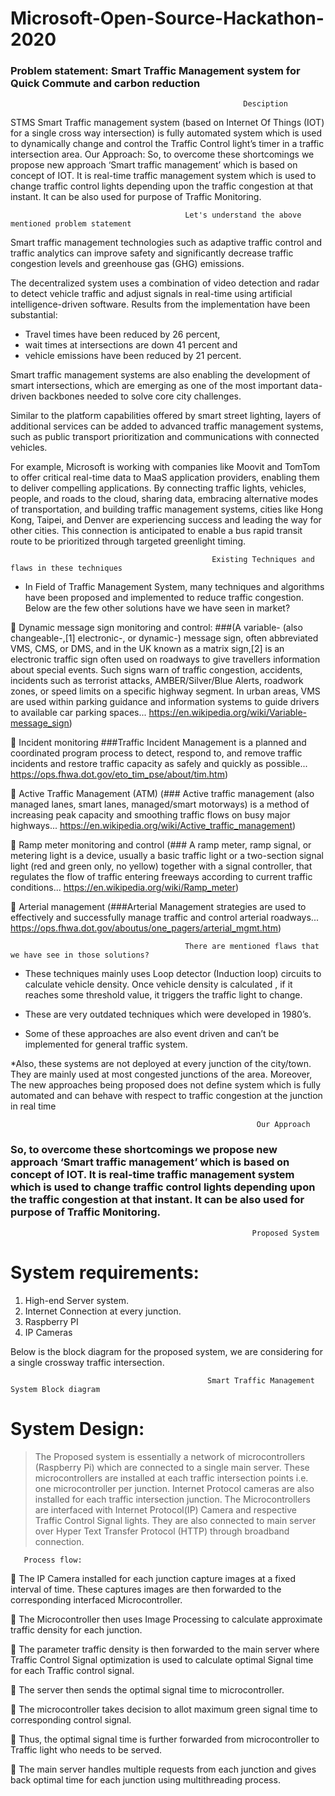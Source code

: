 # Microsoft-Open-Source-Hackathon-2020

### Problem statement: Smart Traffic Management system for Quick Commute and carbon reduction

                                                        Desciption
STMS Smart Traffic management system (based on Internet Of Things (IOT) for a single cross way intersection) is fully automated system which is used to dynamically change and control the Traffic Control light’s timer in a traffic intersection area.
Our Approach:
So, to overcome these shortcomings we propose new approach ‘Smart traffic management’ which is based on concept of IOT.
It is real-time traffic management system which is used to change traffic control lights depending upon the traffic congestion at that instant.
It can be also used for purpose of Traffic Monitoring.

      
                                           Let's understand the above mentioned problem statement
                                        
Smart traffic management technologies such as adaptive traffic control and traffic analytics can improve safety and significantly decrease traffic congestion levels and greenhouse gas (GHG) emissions.

The decentralized system uses a combination of video detection and radar to detect vehicle traffic and adjust signals in real-time using artificial intelligence-driven software. Results from the implementation have been substantial: 
* Travel times have been reduced by 26 percent, 
* wait times at intersections are down 41 percent and 
* vehicle emissions have been reduced by 21 percent.  

Smart traffic management systems are also enabling the development of smart intersections, which are emerging as one of the most important data-driven backbones needed to solve core city challenges.

Similar to the platform capabilities offered by smart street lighting, layers of additional services can be added to advanced traffic management systems, such as public transport prioritization and communications with connected vehicles.

For example, Microsoft is working with companies like Moovit and TomTom to offer critical real-time data to MaaS application providers, enabling them to deliver compelling applications. By connecting traffic lights, vehicles, people, and roads to the cloud, sharing data, embracing alternative modes of transportation, and building traffic management systems, cities like Hong Kong, Taipei, and Denver are experiencing success and leading the way for other cities. This connection is anticipated to enable a bus rapid transit route to be prioritized through targeted greenlight timing.

                                                 Existing Techniques and flaws in these techniques
* In Field of Traffic Management System, many techniques and algorithms have been proposed and implemented to reduce traffic congestion.
Below are the few other solutions have we have seen in market? 
 
 Dynamic message sign monitoring and control: ###(A variable- (also changeable-,[1] electronic-, or dynamic-) message sign, often abbreviated VMS, CMS, or DMS, and in the UK known as a matrix sign,[2] is an electronic traffic sign often used on roadways to give travellers information about special events. Such signs warn of traffic congestion, accidents, incidents such as terrorist attacks, AMBER/Silver/Blue Alerts, roadwork zones, or speed limits on a specific highway segment. In urban areas, VMS are used within parking guidance and information systems to guide drivers to available car parking spaces... https://en.wikipedia.org/wiki/Variable-message_sign)

 Incident monitoring ###Traffic Incident Management is a planned and coordinated program process to detect, respond to, and remove traffic incidents and restore traffic capacity as safely and quickly as possible... https://ops.fhwa.dot.gov/eto_tim_pse/about/tim.htm)

 Active Traffic Management (ATM) (### Active traffic management (also managed lanes, smart lanes, managed/smart motorways) is a method of increasing peak capacity and smoothing traffic flows on busy major highways... https://en.wikipedia.org/wiki/Active_traffic_management) 

 Ramp meter monitoring and control (### A ramp meter, ramp signal, or metering light is a device, usually a basic traffic light or a two-section signal light (red and green only, no yellow) together with a signal controller, that regulates the flow of traffic entering freeways according to current traffic conditions... https://en.wikipedia.org/wiki/Ramp_meter)

 Arterial management (###Arterial Management strategies are used to effectively and successfully manage traffic and control arterial roadways... https://ops.fhwa.dot.gov/aboutus/one_pagers/arterial_mgmt.htm)

                                           There are mentioned flaws that we have see in those solutions?
 
* These techniques mainly uses Loop detector (Induction loop) circuits to calculate vehicle density. Once vehicle density is calculated , if it reaches some threshold value, it triggers the traffic light to change.  
 
* These are very outdated techniques which were developed in 1980’s. 
 
* Some of these approaches are also event driven and can’t be implemented for general traffic system. 
 
*Also, these systems are not deployed at every junction of the city/town. They are mainly used at most congested junctions of the area. Moreover, The new approaches being proposed does not define system which is fully automated and can behave with respect to traffic congestion at the junction in real time 


                                                           Our Approach
### So, to overcome these shortcomings we propose new approach ‘Smart traffic management’ which is based on concept of IOT. It is real-time traffic management system which is used to change traffic control lights depending upon the traffic congestion at that instant. It can be also used for purpose of Traffic Monitoring. 


                                                          Proposed System 
# System requirements: 
 
1) High-end Server system. 
2) Internet Connection at every junction.  
3) Raspberry PI  
4) IP Cameras
 
Below is the block diagram for the proposed system, we are considering for a single crossway traffic intersection. 


                                                Smart Traffic Management System Block diagram 
# System Design: 
 
> The Proposed system is essentially a network of microcontrollers (Raspberry Pi) which are connected to a single main server. 
> These microcontrollers are installed at each traffic intersection points i.e. one microcontroller per junction. 
> Internet Protocol cameras are also installed for each traffic intersection junction. 
> The Microcontrollers are interfaced with Internet Protocol(IP) Camera and respective Traffic Control Signal lights. They are also connected to main server over Hyper Text Transfer Protocol (HTTP) through broadband connection. 
  
       Process flow:
 The IP Camera installed for each junction capture images at a fixed interval of time. These captures images are then forwarded to the corresponding interfaced Microcontroller. 

 The Microcontroller then uses Image Processing to calculate approximate traffic density for each junction. 

 The parameter traffic density is then forwarded to the main server where Traffic Control Signal optimization is used to calculate optimal Signal time for each Traffic control signal. 

 The server then sends the optimal signal time to microcontroller. 

 The microcontroller takes decision to allot maximum green signal time to corresponding control signal. 

 Thus, the optimal signal time is further forwarded from microcontroller to Traffic light who needs to be served. 

 The main server handles multiple requests from each junction and gives back optimal time for each junction using multithreading process. 
